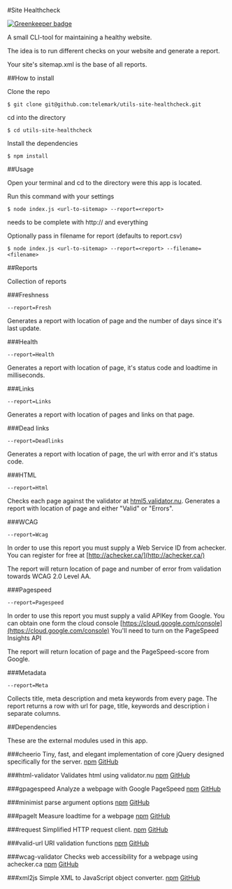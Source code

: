 #Site Healthcheck

[![Greenkeeper badge](https://badges.greenkeeper.io/telemark/utils-site-healthcheck.svg)](https://greenkeeper.io/)

A small CLI-tool for maintaining a healthy website.

The idea is to run different checks on your website and generate a report.

Your site's sitemap.xml is the base of all reports.

##How to install

Clone the repo

```
$ git clone git@github.com:telemark/utils-site-healthcheck.git
```

cd into the directory

```
$ cd utils-site-healthcheck
```

Install the dependencies

```
$ npm install
```

##Usage

Open your terminal and cd to the directory were this app is located.

Run this command with your settings

```
$ node index.js <url-to-sitemap> --report=<report>
```

<url-to-sitemap> needs to be complete with http:// and everything

Optionally pass in filename for report (defaults to report.csv)

```
$ node index.js <url-to-sitemap> --report=<report> --filename=<filename>
```

##Reports

Collection of reports

###Freshness
```
--report=Fresh
```

Generates a report with location of page and the number of days since it's last update.

###Health
```
--report=Health
```

Generates a report with location of page, it's status code and loadtime in milliseconds.

###Links
```
--report=Links
```

Generates a report with location of pages and links on that page.

###Dead links
```
--report=Deadlinks
```

Generates a report with location of page, the url with error and it's status code.

###HTML
```
--report=Html
```

Checks each page against the validator at [html5.validator.nu](http://html5.validator.nu).
Generates a report with location of page and either "Valid" or "Errors".

###WCAG
```
--report=Wcag
```

In order to use this report you must supply a Web Service ID from achecker.
You can register for free at [http://achecker.ca/](http://achecker.ca/)

The report will return location of page and number of error from validation towards WCAG 2.0 Level AA.

###Pagespeed
```
--report=Pagespeed
```

In order to use this report you must supply a valid APIKey from Google. You can obtain one form the cloud console [https://cloud.google.com/console](https://cloud.google.com/console)
You'll need to turn on the PageSpeed Insights API

The report will return location of page and the PageSpeed-score from Google.

###Metadata
```
--report=Meta
```

Collects title, meta description and meta keywords from every page.
The report returns a row with url for page, title, keywords and description i separate columns.

##Dependencies

These are the external modules used in this app.

###cheerio
Tiny, fast, and elegant implementation of core jQuery designed specifically for the server.
[npm](https://www.npmjs.org/package/cheerio) [GitHub](https://github.com/MatthewMueller/cheerio)

###html-validator
Validates html using validator.nu
[npm](https://www.npmjs.org/package/html-validator) [GitHub](https://github.com/zrrrzzt/html-validator)

###gpagespeed
Analyze a webpage with Google PageSpeed
[npm](https://www.npmjs.org/package/gpagespeed) [GitHub](https://github.com/zrrrzzt/gpagespeed)

###minimist
parse argument options
[npm](https://www.npmjs.org/package/minimist) [GitHub](https://github.com/substack/minimist)

###pagelt
Measure loadtime for a webpage
[npm](https://www.npmjs.org/package/pagelt) [GitHub](https://github.com/zrrrzzt/pagelt)

###request
Simplified HTTP request client.
[npm](https://www.npmjs.org/package/request) [GitHub](https://github.com/mikeal/request)

###valid-url
URI validation functions
[npm](https://www.npmjs.org/package/valid-url) [GitHub](https://github.com/ogt/valid-url)

###wcag-validator
Checks web accessibility for a webpage using achecker.ca
[npm](https://www.npmjs.org/package/wcag-validator) [GitHub](https://github.com/zrrrzzt/wcag-validator)

###xml2js
Simple XML to JavaScript object converter.
[npm](https://www.npmjs.org/package/xml2js) [GitHub](https://github.com/Leonidas-from-XIV/node-xml2js)
